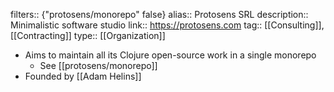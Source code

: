 filters:: {"protosens/monorepo" false}
alias:: Protosens SRL
description:: Minimalistic software studio
link:: https://protosens.com
tag:: [[Consulting]], [[Contracting]]
type:: [[Organization]]

- Aims to maintain all its Clojure open-source work in a single monorepo
	- See  [[protosens/monorepo]]
- Founded by [[Adam Helins]]